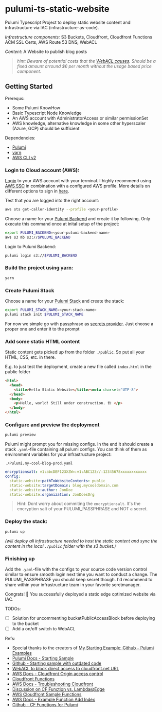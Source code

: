 # pulumi-ts-static-website

Pulumi Typescript Project to deploy static website content and infrastructure via IAC (infrastructure-as-code).

*Infrastructure components:* S3 Buckets, Cloudfront, Cloudfront Functions ACM SSL Certs, AWS Route 53 DNS, WebACL 

*Content:* A Website to publish blog posts

> _hint: Beware of potential costs that the [WebACL causes](https://aws.amazon.com/waf/pricing/). Should be a fixed amount arround $6 per month without the usage based price component._

## Getting Started

Prerequs:

- Some Pulumi KnowHow
- Basic Typescript Node Knowledge
- An AWS account with AdministratorAccess or similar permissionSet
- AWS knowledge, alternative knowledge in some other hyperscaler (Azure, GCP) should be sufficient

Dependencies:
- [Pulumi](https://www.pulumi.com/docs/install/)
- [yarn](https://classic.yarnpkg.com/lang/en/docs/install/#mac-stable)
- [AWS CLI v2](https://docs.aws.amazon.com/cli/latest/userguide/getting-started-install.html)

### Login to Cloud account (AWS):

[Login](https://docs.aws.amazon.com/signin/latest/userguide/how-to-sign-in.html) to your AWS account with your terminal. I highly recommend using [AWS SSO](https://docs.aws.amazon.com/sdkref/latest/guide/access-sso.html) in combination with a configured AWS profile. More details on different options to sign in [here](https://docs.aws.amazon.com/signin/latest/userguide/how-to-sign-in.html).

Test that you are logged into the right account:
```sh
aws sts get-caller-identity --profile <your-profile>
```

Choose a name for your [Pulumi Backend](https://www.pulumi.com/docs/intro/concepts/state/) and create it by following. Only execute this command once at inital setup of the project:

```sh
export PULUMI_BACKEND=<your-pulumi-backend-name>
aws s3 mb s3://$PULUMI_BACKEND
```

Login to Pulumi Backend:
```sh
pulumi login s3://$PULUMI_BACKEND
```

### Build the project using [yarn](https://classic.yarnpkg.com/en/):
```sh 
yarn
```

### Create Pulumi Stack
Choose a name for your [Pulumi Stack](https://www.pulumi.com/docs/intro/concepts/stack/) and create the stack:

```sh
export PULUMI_STACK_NAME=<your-stack-name>
pulumi stack init $PULUMI_STACK_NAME
```

For now we simple go with passphrase as [secrets provider](https://www.pulumi.com/docs/intro/concepts/secrets/). Just choose a proper one and enter it to the prompt

### Add some static HTML content

Static content gets picked up from the folder `./public`. So put all your HTML, CSS, etc. in there.

E.g. to just test the deployment, create a new file called `index.html` in the public folder 

```html
<html>
  <head>
    <title>Hello Static Website</title><meta charset="UTF-8">
  </head>
  <body>
    <p>Hello, world! Still under construction. 🏗 </p>
  </body>
</html>
```

### Configure and preview the deployment
```sh 
pulumi preview
```

Pulumi might prompt you for missing configs. In the end it should create a stack `.yaml`-file containing all pulumi configs. You can think of them as environment variables for your infrastructure project:

`./Pulumi.my-cool-blog-prod.yaml`
```yaml
encryptionsalt: v1:abcDEF123XZW=:v1:ABC123//:12345678xxxxxxxxxxxx
config:
  static-website:pathToWebsiteContents: public
  static-website:targetDomain: blog.mycooldomain.com
  static-website:author: JonDoe
  static-website:organization: JonDoesOrg
```
> Hint: Dont worry about commiting the `encryptionsalt`. It's the encryption salt of your PULUMI_PASSPHRASE and NOT a secret. 

### Deploy the stack:
```sh 
pulumi up
```
_(will deploy all infrastructure needed to host the static content and sync the content in the local `./public` folder with the s3 bucket.)_

### Finishing up 
Add the `.yaml`-file with the configs to your source code version control similar to ensure smooth login next time you want to conduct a change. The PULUMI_PASSPHRASE you should keep secret though. I'd recommend to share within your infrastructure team in your favorite seretmanager. 

Congrats! 🥳 You successfully deployed a static edge optimized website via IAC. 

TODOs:
- [ ] Solution for uncommenting bucketPublicAccessBlock before deploying to the bucket
- [ ] Add a on/off switch to WebACL

Refs:
- Special thanks to the creators of [My Starting Example: Github - Pulumi Examples](https://github.com/pulumi/examples/tree/master/aws-ts-static-website)
- [Pulumi Docs - Starting Sample](https://www.pulumi.com/registry/packages/aws/how-to-guides/s3-website/)
- [Github - Starting sample with outdated code](https://github.com/pulumi/examples/blob/master/aws-ts-static-website/index.ts)
- [WebACL to block direct access to cloudfront.net URL](https://stephenkeable.medium.com/block-direct-access-to-cloudfront-net-urls-when-using-an-alternate-domain-d4d44a357233)
- [AWS Docs - Cloudfront Origin access control](https://docs.aws.amazon.com/AmazonCloudFront/latest/DeveloperGuide/private-content-restricting-access-to-s3.html#create-oac-overview)
- [Cloudfront Functions](https://aws.amazon.com/blogs/aws/introducing-cloudfront-functions-run-your-code-at-the-edge-with-low-latency-at-any-scale/)
- [AWS Docs -  Troubleshooting Cloudfront](https://aws.amazon.com/premiumsupport/knowledge-center/cloudfront-troubleshoot-file-access/)
- [Discussion on CF Function vs. Lambda@Edge](https://aws.amazon.com/blogs/compute/implementing-default-directory-indexes-in-amazon-s3-backed-amazon-cloudfront-origins-using-lambdaedge/)
- [AWS Cloudfront Sample Functions](https://github.com/aws-samples/amazon-cloudfront-functions)
- [AWS Docs - Example Function Add Index](https://docs.aws.amazon.com/AmazonCloudFront/latest/DeveloperGuide/example-function-add-index.html)
- [Github - CF Functions for Pulumi](https://github.com/pulumi/pulumi-aws-static-website/blob/bc9ace49b00321b3b5ee9672038781d87a928aa8/provider/cmd/pulumi-resource-aws-static-website/website.ts)
